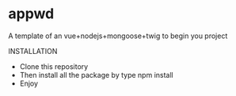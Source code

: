 # appwd

A template of an  vue+nodejs+mongoose+twig to begin you project

INSTALLATION

- Clone this repository 
- Then install all the package by type npm install
- Enjoy
